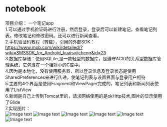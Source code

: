 # notebook
项目介绍：
一个笔记app  
1.可以通过手机验证码进行注册，然后登录，登录后可以新建笔记，查看笔记列表，修改笔记和修改密码。还可以进行新闻查看。  
2.手机验证码教程（转载），引用的外部SDK：https://www.mob.com/wiki/detailed/?wiki=SMSSDK_for_Android_kuaisujicheng&id=23  
3.数据库存储：使用SQLite,是一款轻型的数据库，是遵守ACID的关系型数据库管理系统，它包含在一个相对小的C库中。  
4.因为是本地化，没有使用服务器，所以登录信息及登录状态是使用SharedPreferences来进行传递，使笔记列表与设置界面与登录用户相符  
5.主要的4个界面是使用Fragment和ViewPager完成的，笔记列表和新闻列表使用了ListView  
6.新闻是自己上传到Tomcat里的，请求网络使用的是okHttp技术,图片的显示使用了Glide  
7.实现图片：  
![Image text](https://github.com/Hello-Yuan/img-storage/blob/main/img/login.png)
![Image text](https://github.com/Hello-Yuan/img-storage/blob/main/img/register.png)
![Image text](https://github.com/Hello-Yuan/img-storage/blob/main/img/page_1.png)
![Image text](https://github.com/Hello-Yuan/img-storage/blob/main/img/page_2.png)
![Image text](https://github.com/Hello-Yuan/img-storage/blob/main/img/page_3.png)
![Image text](https://github.com/Hello-Yuan/img-storage/blob/main/img/page_4.png)


